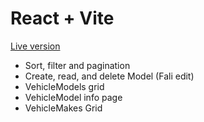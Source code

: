 # React + Vite

[Live version](https://vehicles-test.netlify.app/)

- Sort, filter and pagination
- Create, read, and delete Model (Fali edit)
- VehicleModels grid
- VehicleModel info page
- VehicleMakes Grid
